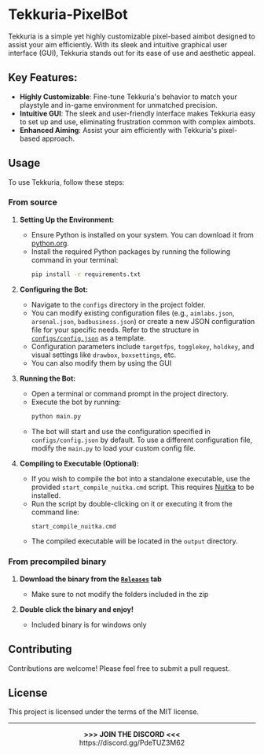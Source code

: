 # Tekkuria-PixelBot
Tekkuria is a simple yet highly customizable pixel-based aimbot designed to assist your aim efficiently. With its sleek and intuitive graphical user interface (GUI), Tekkuria stands out for its ease of use and aesthetic appeal.

## Key Features:

- **Highly Customizable**: Fine-tune Tekkuria's behavior to match your playstyle and in-game environment for unmatched precision.
- **Intuitive GUI**: The sleek and user-friendly interface makes Tekkuria easy to set up and use, eliminating frustration common with complex aimbots.
- **Enhanced Aiming**: Assist your aim efficiently with Tekkuria's pixel-based approach.

## Usage
To use Tekkuria, follow these steps:

### From source
1. **Setting Up the Environment:**
   - Ensure Python is installed on your system. You can download it from [python.org](https://www.python.org/downloads/).
   - Install the required Python packages by running the following command in your terminal:
     ```sh
     pip install -r requirements.txt
     ```

2. **Configuring the Bot:**
   - Navigate to the `configs` directory in the project folder.
   - You can modify existing configuration files (e.g., `aimlabs.json`, `arsenal.json`, `badbusiness.json`) or create a new JSON configuration file for your specific needs. Refer to the structure in [`configs/config.json`](configs/config.json) as a template.
   - Configuration parameters include `targetfps`, `togglekey`, `holdkey`, and visual settings like `drawbox`, `boxsettings`, etc.
   - You can also modify them by using the GUI

3. **Running the Bot:**
   - Open a terminal or command prompt in the project directory.
   - Execute the bot by running:
     ```sh
     python main.py
     ```
   - The bot will start and use the configuration specified in `configs/config.json` by default. To use a different configuration file, modify the `main.py` to load your custom config file.

4. **Compiling to Executable (Optional):**
   - If you wish to compile the bot into a standalone executable, use the provided `start_compile_nuitka.cmd` script. This requires [Nuitka](https://nuitka.net/) to be installed.
   - Run the script by double-clicking on it or executing it from the command line:
     ```cmd
     start_compile_nuitka.cmd
     ```
   - The compiled executable will be located in the `output` directory.

### From precompiled binary
1. **Download the binary from the [`Releases`](https://github.com/LUXTACO/Tekkuria-PixelBot/releases) tab**
   - Make sure to not modify the folders included in the zip
    
3. **Double click the binary and enjoy!**
   - Included binary is for windows only
     
## Contributing

Contributions are welcome! Please feel free to submit a pull request.

## License

This project is licensed under the terms of the MIT license.

---
<p align="center" >
  <b> >>> JOIN THE DISCORD <<< </b>
    <br>
  https://discord.gg/PdeTUZ3M62
</p>
